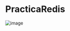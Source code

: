 # PracticaRedis
![image](https://github.com/user-attachments/assets/8aae731a-2030-4fbc-898d-924054f623b3)
